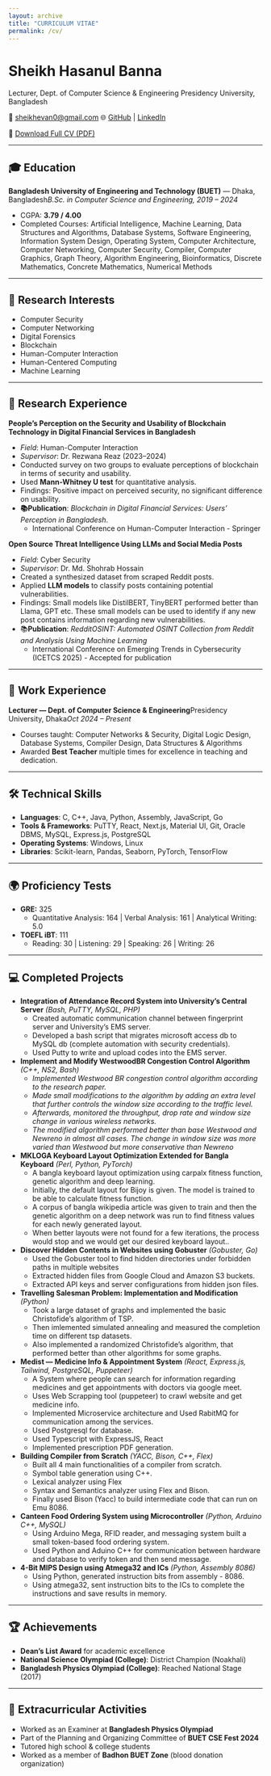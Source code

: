 ```yaml
---
layout: archive
title: "CURRICULUM VITAE"
permalink: /cv/
---
```

# Sheikh Hasanul Banna

Lecturer, Dept. of Computer Science & Engineering
Presidency University, Bangladesh

📧 sheikhevan0@gmail.com
🌐 [GitHub](https://github.com/SheikhHasanulBanna) | [LinkedIn](https://www.linkedin.com/in/sheikh-evan-75653a200/)

📄 [Download Full CV (PDF)](/files/Sheikh_Hasanul_Banna_Academic_CV.pdf)

---

## 🎓 Education

**Bangladesh University of Engineering and Technology (BUET)** — Dhaka, Bangladesh*B.Sc. in Computer Science and Engineering, 2019 – 2024*

- CGPA: **3.79 / 4.00**
- Completed Courses: Artificial Intelligence, Machine Learning, Data Structures and Algorithms, Database Systems, Software Engineering, Information System Design, Operating System, Computer Architecture, Computer Networking, Computer Security, Compiler, Computer Graphics, Graph Theory, Algorithm Engineering, Bioinformatics, Discrete Mathematics, Concrete Mathematics, Numerical Methods

---

## 🔬 Research Interests

- Computer Security
- Computer Networking
- Digital Forensics
- Blockchain
- Human-Computer Interaction
- Human-Centered Computing
- Machine Learning

---

## 📑 Research Experience

**People’s Perception on the Security and Usability of Blockchain Technology in Digital Financial Services in Bangladesh**

- *Field*: Human-Computer Interaction
- *Supervisor*: Dr. Rezwana Reaz (2023–2024)
- Conducted survey on two groups to evaluate perceptions of blockchain in terms of security and usability.
- Used **Mann-Whitney U test** for quantitative analysis.
- Findings: Positive impact on perceived security, no significant difference on usability.
- **📚Publication**: *Blockchain in Digital Financial Services: Users’ Perception in Bangladesh*.
  - International Conference on Human-Computer Interaction - Springer

**Open Source Threat Intelligence Using LLMs and Social Media Posts**

- *Field*: Cyber Security
- *Supervisor*: Dr. Md. Shohrab Hossain
- Created a synthesized dataset from scraped Reddit posts.
- Applied **LLM models** to classify posts containing potential vulnerabilities.
- Findings: Small models like DistilBERT, TinyBERT performed better than Llama, GPT etc. These small models can be used to identify if any new post contains information regarding new vulnerabilities.
- 📚**Publication**: *RedditOSINT: Automated OSINT Collection from Reddit and Analysis Using Machine Learning*
  - International Conference on Emerging Trends in Cybersecurity (ICETCS 2025) - Accepted for publication

---

## 💼 Work Experience

**Lecturer — Dept. of Computer Science & Engineering**Presidency University, Dhaka*Oct 2024 – Present*

- Courses taught: Computer Networks & Security, Digital Logic Design, Database Systems, Compiler Design, Data Structures & Algorithms
- Awarded **Best Teacher** multiple times for excellence in teaching and dedication.

---

## 🛠 Technical Skills

- **Languages**: C, C++, Java, Python, Assembly, JavaScript, Go
- **Tools & Frameworks**: PuTTY, React, Next.js, Material UI, Git, Oracle DBMS, MySQL, Express.js, PostgreSQL
- **Operating Systems**: Windows, Linux
- **Libraries**: Scikit-learn, Pandas, Seaborn, PyTorch, TensorFlow

---

## 🌍 Proficiency Tests

- **GRE:** 325
  - Quantitative Analysis: 164 | Verbal Analysis: 161 | Analytical Writing: 5.0
- **TOEFL iBT**: 111
  - Reading: 30 | Listening: 29 | Speaking: 26 | Writing: 26

---

## 💻 Completed Projects

- **Integration of Attendance Record System into University’s Central Server** *(Bash, PuTTY, MySQL, PHP)*
  - Created automatic communication channel between fingerprint server and University’s EMS server.
  - Developed a bash script that migrates microsoft access db to MySQL db (complete automation with security
    credentials).
  - Used Putty to write and upload codes into the EMS server.
- **Implement and Modify WestwoodBR Congestion Control Algorithm** *(C++, NS2, Bash)*
  - *Implemented Westwood BR congestion control algorithm according to the research paper.*
  - *Made small modifications to the algorithm by adding an extra level that further controls the window size according
    to the traffic level.*
  - *Afterwards, monitored the throughput, drop rate and window size change in various wireless networks.*
  - *The modified algorithm performed better than base Westwood and Newreno in almost all cases. The change in
    window size was more varied than Westwood but more conservative than Newreno*
- **MKLOGA Keyboard Layout Optimization Extended for Bangla Keyboard** *(Perl, Python, PyTorch)*
  - A bangla keyboard layout optimization using carpalx fitness function, genetic algorithm and deep learning.
  - Initially, the default layout for Bijoy is given. The model is trained to be able to calculate fitness function.
  - A corpus of bangla wikipedia article was given to train and then the genetic algorithm on a deep network was run to
    find fitness values for each newly generated layout.
  - When better layouts were not found for a few iterations, the process would stop and we would get our desired
    keyboard layout..
- **Discover Hidden Contents in Websites using Gobuster** *(Gobuster, Go)*
  - Used the Gobuster tool to find hidden directories under forbidden paths in multiple websites
  - Extracted hidden files from Google Cloud and Amazon S3 buckets.
  - Extracted API keys and server configurations from hidden json files.
- **Travelling Salesman Problem: Implementation and Modification** *(Python)*
  - Took a large dataset of graphs and implemented the basic Christofide’s algorithm of TSP.
  - Then imlemented simulated annealing and measured the completion time on different tsp datasets.
  - Also implemented a randomized Christofide’s algorithm, that performed better than other algorithms for some
    graphs.
- **Medist — Medicine Info & Appointment System** *(React, Express.js, Tailwind, PostgreSQL, Puppeteer)*
  - A System where people can search for information regarding medicines and get appointments with doctors via
    google meet.
  - Uses Web Scrapping tool (puppeteer) to crawl website and get medicine info.
  - Implemented Microservice architecture and Used RabitMQ for communication among the services.
  - Used Postgresql for database.
  - Used Typescript with ExpressJS, React
  - Implemented prescription PDF generation.
- **Building Compiler from Scratch** *(YACC, Bison, C++, Flex)*
  - Built all 4 main functionalities of a compiler from scratch.
  - Symbol table generation using C++.
  - Lexical analyzer using Flex
  - Syntax and Semantics analyzer using Flex and Bison.
  - Finally used Bison (Yacc) to build intermediate code that can run on Emu 8086.
- **Canteen Food Ordering System using Microcontroller** *(Python, Arduino C++, MySQL)*
  - Using Arduino Mega, RFID reader, and messaging system built a small token-based food ordering system.
  - Used Python and Aduino C++ for communication between hardware and database to verify token and then send
    message.
- **4-Bit MIPS Design using Atmega32 and ICs** *(Python, Assembly 8086)*
  - Using Python, generated instruction bits from assembly - 8086.
  - Using atmega32, sent instruction bits to the ICs to complete the instructions and save results in memory.

---

## 🏆 Achievements

- **Dean’s List Award** for academic excellence
- **National Science Olympiad (College)**: District Champion (Noakhali)
- **Bangladesh Physics Olympiad (College)**: Reached National Stage (2017)

---

## 🎯 Extracurricular Activities

- Worked as an Examiner at **Bangladesh Physics Olympiad**
- Part of the Planning and Organizing Committee of **BUET CSE Fest 2024**
- Tutored high school & college students
- Worked as a member of **Badhon BUET Zone** (blood donation organization)
